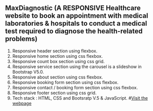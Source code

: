 ## MaxDiagnostic (A RESPONSIVE Healthcare website to book an appointment with medical laboratories & hospitals to conduct a medical test required to diagnose the health-related  problems)
1. Responsive header section using flexbox.
2. Responsive home section using css flexbox.
3. Responsive count box section using css grid.
4. Responsive service section using the carousel is a slideshow in Bootstrap V5.0.
5. Responsive about section using css flexbox.
6. Responsive booking form section using css flexbox.
7. Responsive contact / booking form section using css flexbox. 
8. Responsive footer section using css grid.
9. Tech stack : HTML, CSS and Bootsratp V.5 & JavaScript.
#[Visit the webpage ](https://amol4641.github.io/MaxDiagnostic/#home)
